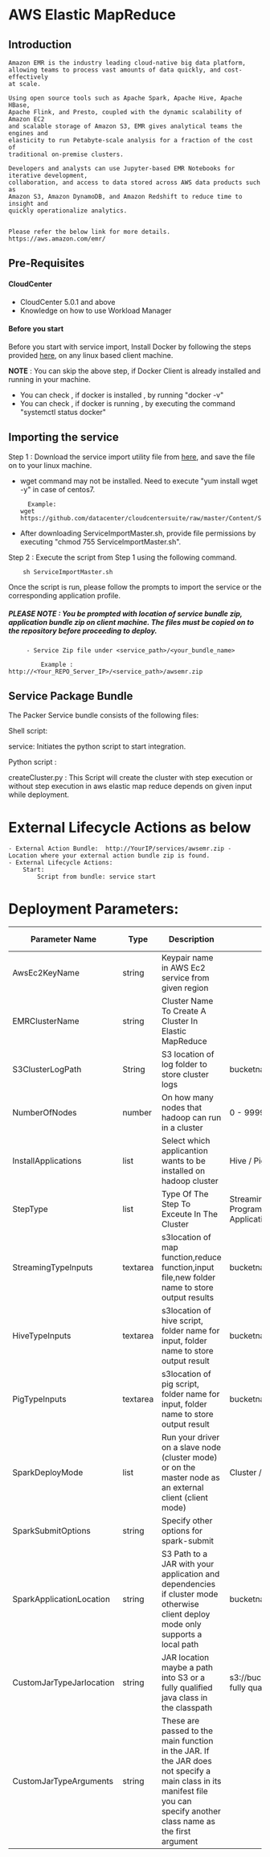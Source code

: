 # AWS Elastic MapReduce
## Introduction
    Amazon EMR is the industry leading cloud-native big data platform, 
	allowing teams to process vast amounts of data quickly, and cost-effectively 
	at scale. 
	
	Using open source tools such as Apache Spark, Apache Hive, Apache HBase, 
	Apache Flink, and Presto, coupled with the dynamic scalability of Amazon EC2 
	and scalable storage of Amazon S3, EMR gives analytical teams the engines and 
	elasticity to run Petabyte-scale analysis for a fraction of the cost of 
	traditional on-premise clusters. 
	
	Developers and analysts can use Jupyter-based EMR Notebooks for iterative development, 
	collaboration, and access to data stored across AWS data products such as 
	Amazon S3, Amazon DynamoDB, and Amazon Redshift to reduce time to insight and 
	quickly operationalize analytics.

    
    Please refer the below link for more details.
	https://aws.amazon.com/emr/
	
## Pre-Requisites
#### CloudCenter
- CloudCenter 5.0.1 and above
- Knowledge on how to use Workload Manager 
	

#### Before you start
Before you start with service import, Install Docker by following the steps provided [here](https://github.com/datacenter/cloudcentersuite/raw/master/Content/dockerimages/Steps%20for%20Installation%20of%20Docker%20CE%20on%20CentOS7_V2.docx), on any linux based client machine.

**NOTE** : You can skip the above step, if Docker Client is already installed and running in your machine. 
- You can check , if docker is installed , by running "docker -v"
- You can check , if docker is running , by executing the command "systemctl status docker"

## Importing the service

Step 1 : Download the service import utility file  from [here](https://raw.githubusercontent.com/datacenter/cloudcentersuite/master/Content/Scripts/ServiceImportMaster.sh), and save the file on to your linux machine.
- wget command may not be installed. Need to execute "yum install wget -y" in case of centos7.

	    Example: 
      wget https://github.com/datacenter/cloudcentersuite/raw/master/Content/Scripts/ServiceImportMaster.sh
				
- After downloading ServiceImportMaster.sh, provide file permissions by executing "chmod 755 ServiceImportMaster.sh".

Step 2 : Execute the script from Step 1 using the following command.

        sh ServiceImportMaster.sh

Once the script is run, please follow the prompts to import the service or the corresponding application profile.

##### PLEASE NOTE : You be prompted with location of service bundle zip, application bundle zip on client machine. The files must be copied on to the repository before proceeding to deploy.

         - Service Zip file under <service_path>/<your_bundle_name>
                    
             Example : http://<Your_REPO_Server_IP>/<service_path>/awsemr.zip 


## Service Package Bundle

The Packer Service bundle consists of the following files:

Shell script:

service: Initiates the python script to start integration.

Python script :

createCluster.py : This Script will create the cluster with step execution or without step execution in aws elastic map reduce depends on given input while deployment.
 
 

# External Lifecycle Actions as below
    - External Action Bundle:  http://YourIP/services/awsemr.zip - Location where your external action bundle zip is found.
    - External Lifecycle Actions:
        Start:
            Script from bundle: service start
		
# Deployment Parameters:

| Parameter Name	| Type	 | Description | Allowed Value |Default Value |
| ------ | ------ | ------ |------ | ------ |
| AwsEc2KeyName |	string |	Keypair name in AWS Ec2 service from given region | 
| EMRClusterName|string  | Cluster Name To Create A Cluster In Elastic MapReduce | 
| S3ClusterLogPath |	String |	S3 location of log folder to store cluster logs | bucketname/folder name |
| NumberOfNodes | number | On how many nodes that hadoop can run in a cluster | 0 - 999999 | 2 |
| InstallApplications | list | Select which applicantion wants to  be installed  on hadoop cluster | Hive / Pig / spark |
| StepType | list | Type Of The Step To Exceute In The Cluster | Streaming Program / Hive Program / Pig Program / Spark Application / Custom JAR |
| StreamingTypeInputs | textarea | s3location of map function,reduce function,input file,new  folder name to store output results | bucketname/foldername/filename |
| HiveTypeInputs | textarea | s3location of hive script, folder name for input, folder name to store output result | bucketname/foldername/filename |
| PigTypeInputs | textarea | s3location of pig script, folder name for input, folder name to store output result | bucketname/foldername/filename |
| SparkDeployMode | list | Run your driver on a slave node (cluster mode) or on the master node as an external client (client mode) | Cluster / Client | Cluster |
| SparkSubmitOptions | string | Specify other options for spark-submit | 
| SparkApplicationLocation | string | S3 Path to a JAR with your application and dependencies if cluster mode otherwise client deploy mode only supports a local path | bucketname/spark.jar / localpath |
| CustomJarTypeJarlocation | string | JAR location maybe a path into S3 or a fully qualified java class in the classpath | s3://bucketname/custom.jar / fully qualified java class | s3:// |
| CustomJarTypeArguments | string | These are passed to the main function in the JAR. If the JAR does not specify a main class in its manifest file you can specify another class name as the first argument |




